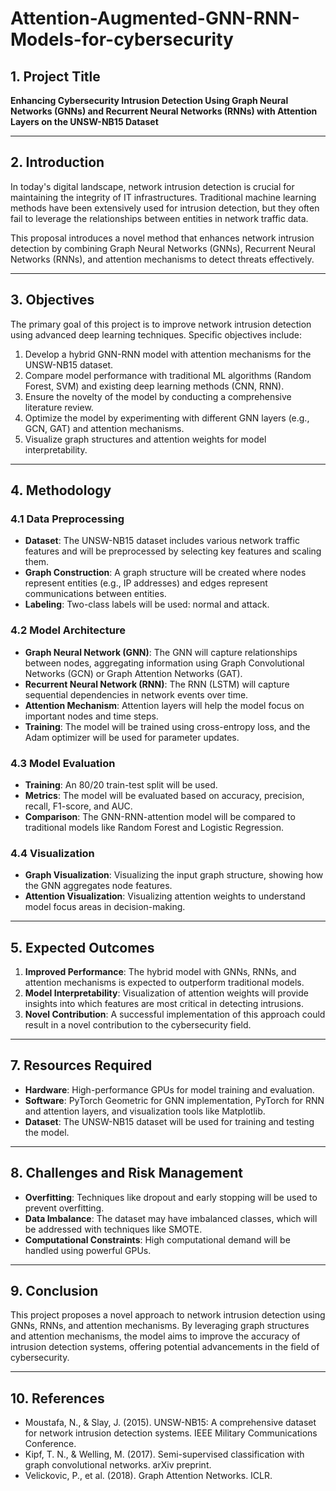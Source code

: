 # Attention-Augmented-GNN-RNN-Models-for-cybersecurity


## 1. Project Title
**Enhancing Cybersecurity Intrusion Detection Using Graph Neural Networks (GNNs) and Recurrent Neural Networks (RNNs) with Attention Layers on the UNSW-NB15 Dataset**

---

## 2. Introduction
In today's digital landscape, network intrusion detection is crucial for maintaining the integrity of IT infrastructures. Traditional machine learning methods have been extensively used for intrusion detection, but they often fail to leverage the relationships between entities in network traffic data.

This proposal introduces a novel method that enhances network intrusion detection by combining Graph Neural Networks (GNNs), Recurrent Neural Networks (RNNs), and attention mechanisms to detect threats effectively.

---

## 3. Objectives
The primary goal of this project is to improve network intrusion detection using advanced deep learning techniques. Specific objectives include:

1. Develop a hybrid GNN-RNN model with attention mechanisms for the UNSW-NB15 dataset.
2. Compare model performance with traditional ML algorithms (Random Forest, SVM) and existing deep learning methods (CNN, RNN).
3. Ensure the novelty of the model by conducting a comprehensive literature review.
4. Optimize the model by experimenting with different GNN layers (e.g., GCN, GAT) and attention mechanisms.
5. Visualize graph structures and attention weights for model interpretability.

---

## 4. Methodology

### 4.1 Data Preprocessing
- **Dataset**: The UNSW-NB15 dataset includes various network traffic features and will be preprocessed by selecting key features and scaling them.
- **Graph Construction**: A graph structure will be created where nodes represent entities (e.g., IP addresses) and edges represent communications between entities.
- **Labeling**: Two-class labels will be used: normal and attack.

### 4.2 Model Architecture
- **Graph Neural Network (GNN)**: The GNN will capture relationships between nodes, aggregating information using Graph Convolutional Networks (GCN) or Graph Attention Networks (GAT).
- **Recurrent Neural Network (RNN)**: The RNN (LSTM) will capture sequential dependencies in network events over time.
- **Attention Mechanism**: Attention layers will help the model focus on important nodes and time steps.
- **Training**: The model will be trained using cross-entropy loss, and the Adam optimizer will be used for parameter updates.

### 4.3 Model Evaluation
- **Training**: An 80/20 train-test split will be used.
- **Metrics**: The model will be evaluated based on accuracy, precision, recall, F1-score, and AUC.
- **Comparison**: The GNN-RNN-attention model will be compared to traditional models like Random Forest and Logistic Regression.

### 4.4 Visualization
- **Graph Visualization**: Visualizing the input graph structure, showing how the GNN aggregates node features.
- **Attention Visualization**: Visualizing attention weights to understand model focus areas in decision-making.

---

## 5. Expected Outcomes
1. **Improved Performance**: The hybrid model with GNNs, RNNs, and attention mechanisms is expected to outperform traditional models.
2. **Model Interpretability**: Visualization of attention weights will provide insights into which features are most critical in detecting intrusions.
3. **Novel Contribution**: A successful implementation of this approach could result in a novel contribution to the cybersecurity field.

---

## 7. Resources Required
- **Hardware**: High-performance GPUs for model training and evaluation.
- **Software**: PyTorch Geometric for GNN implementation, PyTorch for RNN and attention layers, and visualization tools like Matplotlib.
- **Dataset**: The UNSW-NB15 dataset will be used for training and testing the model.

---

## 8. Challenges and Risk Management
- **Overfitting**: Techniques like dropout and early stopping will be used to prevent overfitting.
- **Data Imbalance**: The dataset may have imbalanced classes, which will be addressed with techniques like SMOTE.
- **Computational Constraints**: High computational demand will be handled using powerful GPUs.

---

## 9. Conclusion
This project proposes a novel approach to network intrusion detection using GNNs, RNNs, and attention mechanisms. By leveraging graph structures and attention mechanisms, the model aims to improve the accuracy of intrusion detection systems, offering potential advancements in the field of cybersecurity.

---

## 10. References
- Moustafa, N., & Slay, J. (2015). UNSW-NB15: A comprehensive dataset for network intrusion detection systems. IEEE Military Communications Conference.
- Kipf, T. N., & Welling, M. (2017). Semi-supervised classification with graph convolutional networks. arXiv preprint.
- Velickovic, P., et al. (2018). Graph Attention Networks. ICLR.

